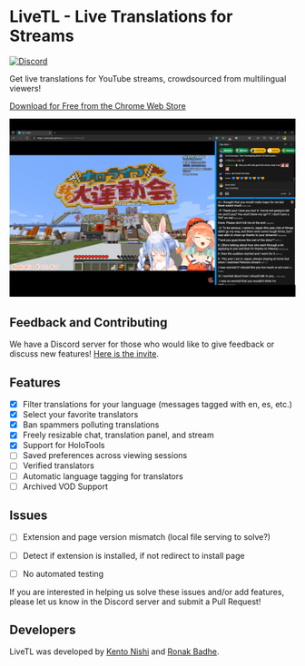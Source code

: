 # LiveTL - Live Translations for Streams

[![Discord](https://img.shields.io/discord/780938154437640232.svg?label=&logo=discord&logoColor=ffffff&color=7389D8&labelColor=6A7EC2)](https://discord.gg/uJrV3tmthg)

Get live translations for YouTube streams, crowdsourced from multilingual viewers!

[Download for Free from the Chrome Web Store](https://chrome.google.com/webstore/detail/livetl/moicohcfhhbmmngneghfjfjpdobmmnlg)

![](./img/livetlscreen.png)

## Feedback and Contributing

We have a Discord server for those who would like to give feedback or discuss new features! [Here is the invite](https://discord.gg/uJrV3tmthg).

## Features
* [x] Filter translations for your language (messages tagged with en, es, etc.)
* [x] Select your favorite translators
* [x] Ban spammers polluting translations
* [x] Freely resizable chat, translation panel, and stream
* [x] Support for HoloTools
* [ ] Saved preferences across viewing sessions
* [ ] Verified translators
* [ ] Automatic language tagging for translators
* [ ] Archived VOD Support

## Issues
* [ ] Extension and page version mismatch (local file serving to solve?)
* [ ] Detect if extension is installed, if not redirect to install page
* [ ] No automated testing


If you are interested in helping us solve these issues and/or add features, please let us know in the Discord server and submit a Pull Request!

## Developers

LiveTL was developed by [Kento Nishi](https://github.com/KentoNishi) and [Ronak Badhe](https://github.com/r2dev2bb8/).
